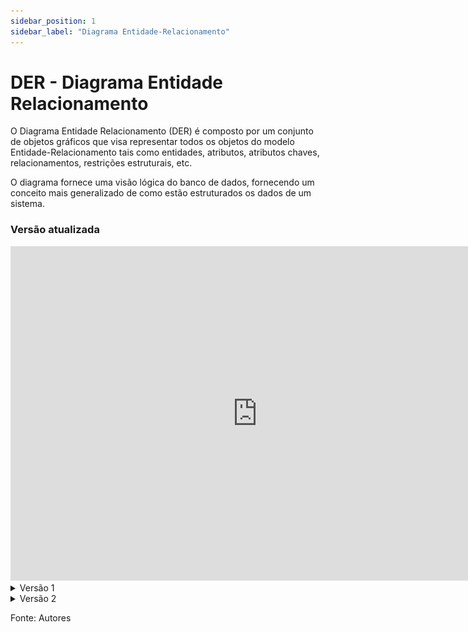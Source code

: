 ```yaml
---
sidebar_position: 1
sidebar_label: "Diagrama Entidade-Relacionamento"
---
```


# DER - Diagrama Entidade Relacionamento

O Diagrama Entidade Relacionamento (DER) é composto por um conjunto de objetos gráficos que visa representar todos os objetos do modelo Entidade-Relacionamento tais como entidades, atributos, atributos chaves, relacionamentos, restrições estruturais, etc.

O diagrama fornece uma visão lógica do banco de dados, fornecendo um conceito mais generalizado de como estão estruturados os dados de um sistema.

### Versão atualizada

<iframe width="790" height="535" src="https://app.diagrams.net/#R%3Cmxfile%3E%3Cdiagram%20name%3D%22P%C3%A1gina-1%22%20id%3D%22Ypu0qzVmkGxdyRMtPEGp%22%3E7V1Jc9rK2v4t38JV9yykUg9SS0vjIXESO44TEtublBhsKwGEGWwni%2Fz2rwUIpO7WSLeYlFt1TwKoEXrn6XmP0En%2F7d3IHT5d%2Bp1u7wganbcjdHoEIQamSf8TvPJn%2FgpwDDJ%2F5XHkdRavrV746v3tLl40Fq9OvU53HPvgxPd7E28Yf7HtDwbd9iT2mjsa%2Ba%2Fxjz34vfi3Dt3HLvfC17bb41%2F94XUmT%2FNXbUhWr7%2Fveo9P4TcDy5m%2F03fDDy9%2ByfjJ7fivkZfQ2RE6Gfn%2BZP63%2FttJtxc8vfC5zK87T3h3eWOj7mCS54IXf%2Fowem69fm0eO9rn2yE234ba4pQXtzdd%2FODr7mjsD%2BjP6h8t73zyJ3wcT5N%2Bj%2F4NHKGG%2F9IdPfRmv6jV89u%2F6Uuz%2F34dum1v8Lj41OuTN%2BkGLwUHvFImoa89%2BIPJgtLA0gl9Zby8xqH%2FGvnTQafbWZzgtsZ%2BbzrpHo%2Fa4UXBq8t%2FBVeMJyP%2F95JAV%2B4Vfa03bXudi%2BCUi9NG02n86Q2%2F6Ii%2BwT%2B48Cl0R5PuW%2BSlxYN81%2FX73cnoD%2F3I4l0NIzy%2FZsHXGgw5%2FXXFJSB8gE8RDiGLz7kLxnxcHr6iHf3LgnwFSAk5Uqqh3mTkuYPH4MhGxxtRmfP8AX137E%2BD391wB%2B0nf3Tte4PJaeRtg6E7ilEd6faSiid%2Bzx%2FN7hdZsz%2BlOGLkT9zFV2uAOLoT%2FROw3IPX60W%2B6sEM%2FpfJSo%2FvG83Ox8b3pn%2F8tPhFkUPmf2SxmGHGWQyESifCYpaAw7AEDvvygIfao3n1%2Brl987f5%2Bu6UND5oEBOOxyYzPTEcHZ2gI8qMo%2B7z1Bt7E5%2FjPfqz6f01Iizo9rzHgD5t%2BpC69Ak2gofjUdV7vHij73U6Mz4bdcfeX7c1OypgpGHAXbNfZzaOzNPgrOnEH694Ic5JA3%2FQZSi%2BeEkGnUzKy1E6YWzwmgAI6ISM9el0fXtyYVw3v36%2F%2FW7dfLu4eD65%2BKUBgDk6dY8n7jP9h0yyiLTDSlJDiT93%2B14veDbvu72XbnCS0ARERanTfXCnvUn4ucXdGpIIBrAN4xQDROe1t2WqIZlQefMEu7o%2B2Q%2FrO6Aq07qZtI%2Fv%2Bi%2FSKEhvnNWOSMfQiPyB%2BeyxTXQHKqKqWcgk%2F%2BpOJn%2FCh2znoB4S2UzzLPgfRxWgmzxtVzSlT7vR7VDPd3Fn%2Fmjy5D9SP7B3tnqVHumOJseBV71Sod1Bh33lzZvcLr4i%2BPtdILuzr6ckH%2F25jf8zeFczdAMuX6EeqEeff6B7ZjK%2FYiVCWeni8nb06fyqtzj89G3xqdk%2F%2FmSpCeqljNrdFJItdDn9oY%2FdSba3FTyzVJaNsp8hYL%2Fli6NujzosL%2FGwQ4FpMDie%2FN%2B3I3hy9t8BWWw77rybAt%2FdVGSw05guGoXtifLvU4l9wcg9N54%2FSaKeZTKhFxBFXpgnn6PO3yoWe%2B28ovfpD52%2Fcu4Fj2qugAedJWfFeMBzGs2xc3ZGtONRxDwYOrRRzEQ4dqpSD%2F7B2oZEhtqAYp59B31E7p%2FIBxaKb3ULs8g46ssgaMW9UdOOcqToCrL2FchguH5%2B3yn3qBtxscMQ6UY0qI4%2FmLmhXRyUem%2FYEN%2Fb8qi5LeaOmonqkqDlla8gWDp44Q1lNHDMDIf34wSSuPTtQNSzizh6yW6ddtVofjlG5nDi9tdy3sIEcZbzFlqM7VMS0pmbD0EG9NBokrcaN4PJlEEbtmeZstCl7HUfJoKUIOtgTvxhmrP4Obh8EhqM4s4MmxSc%2FeGkNM69D59pUPL44%2Frj89ePklwcErLVMrts2LyPYyKeIaGq7DKwai25WS3pXjead62TZ3N89qUaLWkfjJa0OeZ%2B8TrupftWq8d11eMHyrb4vT2afPwNZUWAiFGPgPCVEbtK7Qj5CJ7%2BREoab%2BiqYaHRk99vTccZIb38ulq5shm8azT7YzgY6rjNc7vUshmbHgBWzsKsjPSAmDn4AONi8NBtT9wOXybbySzPyGg0335C%2FfzXJ1k5OgSBDuMpfgiJbsNIxIk2TVjeub70xuNZKRRtgLRzaZdN3FdK3Lb38qX779RSJKOIbFxGeff23G23XUpFa1aIbI3o3x6Dv72f9t2BIq1eteD%2BobTVj1vPP19fO5JoC6iUbr3g8n0Mauh50L0y7ylz%2BX9vf15OTi8VG30ATLYgDADDdHwErap5RsxzTiGe2%2FkAmikGGzq2w%2FT%2B3ewWjPn3pAXJNC42YDxQdsgyck4OlT3QaDqDz%2BT1%2BBancVh2lXehKLYvBE7IptsWq3wJDCUjZ7LfJjpwIn0U3HG2YRoolCor%2FgsS0v6yAnXEV68PS4jMiAituiYyZCgqQcFFAGaL0ICKkDf4%2BPrOOj9OE6HdkQyblQxgA0Y0%2BKugleOyTImydStZooBFRcrCaxfSglu17NUx8aoahKZuWZGbsONfo7jIhmDtcan3uCwqtA%2FtK3f0%2FUF1d7IFs3toVPlXNxP7ZnDz88P1e%2Bfu18OHl%2B7g7y%2FNAhxDZavfeLfq6jOf%2FCCRytmQoGfpKNYRJdbMy9YF2c1pKKfSLaZLeV3imGyGlY3FEvRFYbVMnIRvEupWaepIkK%2F1x%2BOpp0Yp7Vay9gY2mn9vv%2F8bfX8FirWIzfHZphNB6MC6QVI9zLxBGhui5fAv7yiTNYzz%2B7sv069r6cTQO8uM5UIXZPs8VunOFp%2BXfu%2B2vJ7XcTv8BMhOJi4BZZ%2FXH8M7cuX%2FkZVDMriRgo0rIz4rfTzw%2Bm5vP4ioUSLajbdG6xFIMihMY%2FfWJZ5RscTzfluX1PzFikt6qNHU7%2FXev5N%2F7f3IRDgxJs2RhgCMm1TikiD%2B38KsRcptVpaaOLDEfK7OtvJtaudUXOG18Utv%2FXrcC3Hl%2FAIEUlk6GAex1rsgrDvkbc%2Fn7pCxX%2Fmb8YFN2DvRY0OVYUWkIuHEPEDFxBv61buz%2B9ugFwhsR%2Fv15x0kl7JcaQQYhg4npGKel8ULddhIJ3%2FAulgC%2BrC1vIPz6XnrqvPy%2BfKKpLFNZlyO8yY1NxaXy9O40tQin7%2FsPnRFsBsVNZ3NGTyuvqpTaGxgGfBmo9kH8Gd7KkulQdYHF4CxgCoV2oElKitwW1%2BQezO9vz5dT53tnH%2FLuasMjljiBYrdU2nK8sBgOCqQlCm406ZPD1frSYq1rZKyxYafzwh3piO37dYhkeSQ6Oz222XzfWsgLSTC7NA%2B5z8A0xE4EKoaUkN%2F5lDUIp%2BLNqLwE0q76T6ZjaaNrk5uf3w4T2Oo7A4QmFO5mrvmhgRBZ1Q%2BLJzhhrBD0swFahpHTD4fFRv5Ma7dyWjae9qT%2BZAryrfkvHf9Yfj2TpIiJFacbCQswG2sKGceWGpoc03FmLLTk3f88emuk1rwlagGtza5JEsNYsYhrUYN8vmncFCOKqRBTHas56kfQnlqc8S3Y%2FoBAIdvMx4wApw5bS43wRsDfyFDq0vD0btA1br%2B2duQipErHM77%2BblFGe9ihko7f4%2F%2BvvktzT%2BwH3o5ECTj7nj6fHqamq0oAoqH2EGPjetlPm6%2FGLzQn%2BiOvD0ZnL4jjeal8%2Fbv4UKXNn%2FJRqjLEvvGCGnxTlOnO26PvJkI18HqesFqAK%2F35aL3EQ7AsywegjaT7A4j0wgPOaJstwTcUjELHZiPprx8F3AN%2BHz%2Fhh8uvDSu2RnHidN7cIEAnZLHXjRmrHNFMRxF%2Fh6Z51CkU4NpI3Mc3TYMrtexokYNqy5HyUyyB%2BLZPX3G2Dq7SBPPzADI2lo5LpBkzysmJZhZCOgrmA5aLLiY%2Ff6kFRcHOCtUIbATBkzlhYi2Nogx%2FlVtRAF8P%2FdN99HbGAKQihhF%2FvYkYFMdaEba8pm5CxKKexURi5iuPCDgXluz9CmweOYPOzFIDpAv9ffnA%2BWil%2BEpup4%2BH609HSskWpiUitrEVKndIZsIkZMqMiaBqiyk%2BBHWTfMbhoNtf2o03z0NX299ktrjlik2oTRkik2ogbdXbGRxd%2FhLI9ztdQLDXm2%2BKuRYnOj6bUvDpUWZ8e2dMb67OJWVx2RHIohgrZpDRV9RE7mYL1ISmdWzx36mMx8vG03cemv9vPyV2l5WqOTMsBIQ%2BJe4al6qEyYbtqAXlNPu7%2B5f8PO31Ek1iRZ0a5MxYq8ThNwfSo5lxjp%2Fc1ywGAyVVY0WP9Z6N8GGRanMboI1RWnrYzhp3C1YuusNa39je%2FcTsK6rBXncCQeJ3Q1lu5sPLKNVREeGOShG3ZVThSZpNE%2F%2B%2Fb78fHX340hNoiu%2FknQORkny%2Bahgz1WtJOUoyYCpr%2B6%2Fd6%2BNq1S0riLlHFZJhjsBYmvTE4IyVXl%2FAeBSVcyz3QmeUxornX0cWD%2FvL3VZUTkD%2FeeETb2xqo8toL6qkFw0VT2ezIp5INCiipblFan4St%2FP6540%2F%2BHp9PTMGcmha1Zxz0YVtiOKyZxDyPnaWITUcdTYpKb4peuwMv%2Bzf4Wiqww6dj2foQwcg2hZtlnKYxABRKWyk8WySd4OKmhkFKExc7C8Birhc7d55WPoOg9qvK9b2Wm0kE4PxCdtsYDvZCxpFzYFCRFk5jMGgd6OUSlp5sFczDywgw3nbs%2BlxIvMLMyPTJhZWIcHhBYoptCCrz53%2B14vePTvu72XbnBSpsfb6T640%2BXjCIO3VK1VJKZmd%2F6JVqKKAMdl8IO43SAHlmMRM1KpOTBL1HIVannM4kCbRlm1jrNOkoRcjpkdZssvUjp4Bcy6bMTlcfYXfNDE8SZvnDENaCK81ueRZSfzMH81I7WYdZnyCq1pIN2yIyiDwptS4ImZb62rm9fP2tNf6Dtd72TQMz%2BKK7OSDP3n6YtXG%2Fpihl6wwFWVoRfzAx8vtt0gLg%2FAVuYTiWkquM4w5p1iO7MhuRkYfyVxEkDMSCuwV%2BDCsewD5rlJGewKEExD7rUFX7wSwe6%2FazSvTp7gdEpitRZDt037KFZvycyhiGoxubziBNosSJE5VgMI3lZPItHKEtZc2yXNtRNfWMUOomGEdMPkrHlFeZQ8DrKE7J6RxZmqwjmhiQrnFTKze2XwMBTGfZT748Yeg7Jxn8WeZKmJ%2B0D4KxPiPkFEmn6BokAR8wV%2Fr3MWOCt1D3MiaOx76%2FVH%2F%2Fa3pMZTDONhjcHgbOKcELIShupTtUaERe79YLW5EYAIGs%2FT2Y%2Fv7suyc2aQLe4jrYIaCYS3mNICZnLZOP%2FooowqmJj4B%2BaGFkskMfPXKZ1CCtY8hrHH9vmWYgunESZmxzALu4%2B9oBiOAjEsnR0GLgukQIj4VhT4q%2BJZcwEMZzhqPlxMnWvJM%2BdqM0QSdCF1d%2BL%2BzzKdF%2BHesPhZTeGG13zHbbc%2FdPtVOke7NrRNCaIzO3%2B1ZQS5OStWl0NqK7Y1VgwVsmKWFVeM2Fx6hetbMVZ7Kq6Z8O23fosKm%2FdSbyRZSuLz%2Fc821l5uJdlVdncyBkgQVIgsa1jQkJ%2FbxnxPRJhyMPbDsMpfPGtiR8dxw4ocWJ1dTegzOLBNpXWfQUyXKO4zwGBDfQambsJVPg6wN8XaX8W1iqW%2BjNYmMjk5HqKtPvPJD8q6nDgGLZ3xCDEF5kdF5zHOW5xYfjJTbHJLw3ooUIIcOtsJMn%2FGq0YPEO35EDSK8C0hmcDZ7bmCDPpKRo%2Bt%2F1Hepz%2FHCP%2Fz39EKRHsR%2BgefXEb%2F4XtCgG0jb9%2FKsDvy2tOeP15smEnA1s7X1VI3R2wcEwMzHodGH1felDQ0WDUpL5w390ofCn%2BjQBumfa56XZjgEKKdJ428R5nYEkw9%2BcSV6ZGqT1HHpfjJiuN9UXF5vp2h1vaSAd3jVXQpiQOmDm3zCXlCBLEISRaINdMGfPqoXhAgjZ%2FkL%2FjGhpOqjgxL1GcZovDG2yyV%2BRI14kVaBoNB7JFaGtiVrAeg3AdJpE%2BDxH3ibLSr9OtNu0g9ABBTt1HkNCi%2Bm8LOg5XvLqtyHUCN1pVRshs7Z2dEOx7Jlss9LNkxUEvZJTv2Aqtgyc6OXW4auJxM8gW7nO2qslKPoXaJSOG4%2BzgduYN2Ze1%2B%2B%2BtyyU%2FYgFV%2BJj1l44i8LKjKc7cOrEzEDbMIcO2Ltv1HRgwMstwbE1w3A28k4SsVzcCEiikzQQXQ1i5wT3CEjHiVSwMLbk3U0ghZa19BUhBQBcMCMLVl3DQpj0R8uZLWB5nsXaozP2IwDX63417rDSl9WyCqUnRsoXS1IoB4La8Wdm6RLmLmdIgFj%2FLLIWVQ9nJDz7ljI8%2B98IcpFriwhK5iqH3Ubfv9YXcwduu59txZVxza2U3h1yx3GdYVnUQtghA1DhFrzA7yIIOBpsirEgofrHpqVrTQW0UUOBl57uBxxkodjyqOiecH0k2fWyAEDRp%2BPvmj2c88jbxtHAnMu8JleCN%2F4i6%2BOnDgYuPODhEEhfm25T2%2BbzQ7Hxvfm%2F7xEx%2F%2FytyWR81s%2Br4oQee%2BSPtgVdl5xJd8ulTVu526YXg%2BwPG90Xxufzj%2Bc%2FLzTQ5LmEg3YGIa2OHYIRykjxkjZagYIZ5CFP7wKEBAPBJ0Du8rBuJKLJdZQShI8VQLe1hveqvT9ZJisvXT9U6xdD2D0beEGVw%2FXc923qv2z%2Fjw7ZNP1VsYcLVGYazlttxBh%2FL8JgzpbkwyIgfrIDnHVvV0vljrioqkksJ1StPB%2BLjzPPVGXscf1zF7ojmGTpw1lghK0U4pwX4CdTG7KcCi8%2FtDaunm08sXg4du%2B3D8paUALmEAhJ1HACnymMSNR7zHtMILrEop729tVcHCJmTqMDIWZDBL7ExH4IMLGiTVYQaSHE54AVCzxGe2LbBgOD17URq5LuvgvGDR0rLyOzP%2FJdU%2B47V4cE3m0oAB4uUYE8DSg%2Fd5DlPcUCfwCdKszM5H6FwPxge70fTOb6%2F%2FXg3nofsuQDaGGfdom4VYR2ztErckkUBG3CsznYwwHwCA1rzCKoa9Qe8R6lY8O2CaWLcjbgAsqxIAVQHIShozttWlDsSMxmdWj0d9d1yVJ6o2PXBlNprkvHf9Yfj2TpI3CNh5c6vKlVWpOiBCwxN%2FMJ72Z%2Fhgpy%2Fd3n5Q8440mpfO27%2BHC70ji5qAmFtGzRBlujbYvMHGOGay9UANy%2Bx%2F3GErapoZdqe43cW2nXZFDisqvscSRhPbhDXIVFL1SFRuMM9YNTiHYCOb2%2B%2B6gv74fc2vAdvRjYgjw3ajEizKtpEqk21140oVjSsWaDQf2lfu6PuD4saVYGsHo1NAXAuETLipzhWTb13%2B3h1PvCD%2FvidI2SqcamRt0KkWK3iHT5x88v3KlvkcXAMSswchRJOtoOdIKMghQx6KG75eZ0vooy9X8kR6W1K880S%2Bycx7kZ3z2C1mm4lFsjx27gqzmP%2FNZSpIaf%2FbwuJbqSpNdWhrsdaSxkSp2h1hSWLdTbB%2B1lGKq4CCIdqOO6ga638rO3AAYTWkxbuNokq0soBTkBWo9VTi5KJsr2Fv9JsS94EUW6OiVIcGSwKr3dtr84WuiTf0g2JXrUoDVcqMpls2n7uzq%2BxmhGGJNToENJ7MalogEPZ%2BmmYtH4qPnvx%2BazouEJTLSc6Vy73dwEbz7%2B33f6Pvr0Bx7g0xMYDmhDH7xpI00Mhhb4vs81w2eTiOfRSfp7eOcsJ0xNpKlqYtpa1EIjzHERc9p8vWlrT0rXBFlk18bK9dfmMD2aNyxqqFrThk5rE0CFMsrKzKEzR4S7YWzy85t5gXJsadkDDNtBMcy%2BpCUpZfgR1vOmV6Th2DwfVTHW3WuJj5A5hEdq4DkdRAJE1NVhuIhLdSmXiJWvUlTW71p4MAEvnSfauHtvLHOQRW16Mg9tkcPrf9v%2Bv5%2Fo6z%2F6TSbJu7SSBmBi2tUAVuKpcXRi21KSyyPbKSLRnmrs22c71wJF7LK35Fnu47PXSal7quLCAtfzcVQwISXkkO6KF1%2Bi40awyAmIUEg66Govxdgl3j83fbrD8PqiIrSGYQHcZjT3ZgNf86Gp09SAfRPlEWFlu16tgtPqzYjpuk0Tz59%2Fvy89Xdj23k1MKmFjPbJNmsnOAKBiegzBWoCI5v8j0Wt8xscBzcSsUjpoIARlpQGxj5oIG2DmmTbT9icJAIEeGCidqg1WESOLvVCFEF7BcD0AxJanBUqDC0RW6EqaMIdCmOByAQ6xYEyz02JOSSwi4Goz7z5ciLmhKIdIgjExIYMT8m9R4zrtZi24PWLhWJPR9eCN%2BGtcqkz56ZD6dsK1CYlXY7hKG59KreVsMcLJ565jaJMgDzSuvVbAHQKu3AAcA4kyZRlloRsx6oQTx3OJQvkYtkZt6x6ejEzuDS7IuyM5JIvF6rzDwwM2wauZvKxCaUeKaj8GKiqjPtkHDcAqk7syG5GRh%2FZcVJ2I57oxiLoDwdwZSZQuw2nonor6TU8YaKxkV3q78R3jWa%2FTEcDHXc5hleZn%2BjiYO1tTEGIbhKqFdxboV34QMlM8d38UTQLgfozjthdYhtEKmgdCwMvBx%2BClxaRsydzrBcv3udeqFOCkvYTD0MAt3gN5mr2qmTkBTjHe3%2FfTuCJwfU5qERQyextEiMTIJl86oEN8GpO7CVlfUAV6kYijB4FSSrCZKwYOHFBlqTvq946GQj9iSsW8zzUVyQRbx1fJ50rq5PNoA6uI3gGoGUPd%2F%2FbGPt5VaWOWTSVUSQ7wRAIFBYlTHMNcZw2Jp237JOqcvV81xhFwMBYOuimHUb1sg32cpK7AnSkrzyY7pc3dGZ556WQcE0MSKo81Hr5aNYvPKOO35a3kPwj2t3Qr304MdQj9awpaWwSHwxGyZINwU%2Bs2jNO2HbQuR5zUjNGGa8Yk5UbcrarvUGGmDGZVYTjSVmIVlULbYDWHWSHOWw8mU4QzfizAHnRrqifddbzzGlV5ltAcfUEXiKX3hx2Wje392%2F4Odvj%2FvgFzLRKGU3qDvR9WswlV%2B5y02ccnmSx7j68pL9SNwguPg2qpOheoo3RYbc60bzrnXybI7PvkRsiqE7JDQiizwWSB9gKm1UxFQLm%2BW2T3Z5xpcvMuxBymUkeRQ3ElGdem6PsmMdVKkIqh6pMcOtt9bPy19XciIkh5090ZZtfFGhEcZHMFk81ouOMN8f36Y07U6r28Ja89BaPCQapquYhyDHQ52Zaqq7RI4qRcECEPMqxuHZo1ocLMwnYGaV5aODwhDQMGaiV2BCjjTVFpSx5ASIVLQmqHr5fCaO95b1dWN2k3vZXaIaZmDIuOKDav8Wi3qQKs7JluXWmvF2gvGEFDjMfaNJ8zZaAMKxfIVNFqw8mP5Fo2mff%2F%2F54fj7czQnEc9HKNLWuLgsqJ0iZEditNIVkGALVXTLkcn4bsGSKifaj1aprBxYqjt8ZZlww05sykwPGnnFabWIfGEHRiUsKAXBbAH786HRdF6Gp%2Bh6%2BryeheENjKwa0UYbNNgBn%2BVeeVkjqsKnxCfhvA4l4phy1mO1czTRcv5294dZnxrNt3fG%2BO7iVNYeVMuO9xWIUx5hc2ws5YGSGXGtHnoA%2BLTZwXVLc7hb2BJhO6gKaa%2F8FkH37efm5%2FbvH1bnsfm7%2F0kDOYpLG5tUloA4lz6ola33MSmu%2BRWGFhYD64TLVmwsxkAgoqxiIxyFAiBHaCGB8fJAtisZkdegOx5ft5%2F%2BPjTO2s3W5Yth3mt2TrbLDYm4tm9uAIYPQoYv7Jw7TN8KAspC1QSO4h1wwLEUayAiDCXyLkLLM5pLMmd4Wv5k4veFPJHO9m1%2FMOi2J4s7OVrNH%2Bff2CtFoTDkZ9WJ%2F%2FAw7ioiF295rjZILiCLLhqg2pWpKiDH1g0Drf6sb83F5kqwb37oj8dTj3uyB1hYqm78WCPc%2BLEdEr2KupLYB4c5oEEKmFypo6JYgg2XvrwiXcZ2znlk1lFYdknfEWDmIFafSYLssgwnLkJpECUl7JI4IJIrJBVDaW9ZIYSb2jHLbwLigmd12x7EDgtUMxdRhDPKhtfltV34ozOVHawqZLEgG2fwaEH5AVeZSV6kDq4rgan4joJNesHpnF990LIW3AqAaqrmRXIF0VKHHS91ZHk1ohJIoiBnymdey7CueJoO0plRT2CVnW8XHMaW0pULKJ%2Bn2r6sQsjo25JV0OI0Yy21wqxCHsiPcjskmXEC7GRA%2Fq7R2yVvtg3lNd9VqQeC4z49U6LPrRkslHqOcq3AJ6%2B2UCuQLdMKAMZopjEnqFQLiqK6AhkH6fg6EoW%2FKt%2FdYUFDy0aDhEWTqNgrCOux2%2B22O9sl%2F4BR0grlHYm2WKwh70vZXYyqR8TXxlkWXeTIV1vwzq0JKis8knDPyEKACTOYnl8TMBkmblpe1oJowrQxhuvKZWUjExiZTzpt0tGQVyVzkBnsZYeWaZgY2tiOU9GxdUjfARZEJoLYZNhDXo5AgGnBP%2BB9bUkCmOiQRBpmmcaxgEh8gxJS1KCUQCA%2BiXM4BNJQAHUa%2FcMsVl2OJG2OPnkSJPtLH3Z3fNhou0GC8CmQ%2FWisYNd0aMFSHivyxyHJz1Rs1W0GbNpmCgkqXVRR5%2BUcmGA8dAcxcoWw0e05AweQ0qPH1v%2BM%2BVBo%2BJ%2F%2FZs%2FfmGFPPywK88FHo7X58P0INjVcYFMv3ph%2FafDOwB%2F1Z1Ac4Xsv7shz6X8p0d3JlLJQxufa7jDpI68LUQjexMbcuzV63QBnTVt2jrBX%2BqPhkztYHAnnrwWaRVuw5%2By5LDg0fMujbvxg8UVG%2BEtn70xG9KwHenz4RQulEEiu%2Fxr%2Flld%2F1Inf1%2FIs%2BlNavz16XHDmXPVoC9mPfW4mVrMzlo93IVz07y23%2FftxFnNoDI2hCebkjf7lv8jP6HTb%2Foj64v5Amzx57d%2BD7nhx797Am3jhs2M%2FG6Fz6ucitxP7XMcbD3vun%2FCdnkefHjT%2Bz%2BsP%2FdHEHSxI8NDz3QnzfFkMdEPXdfr%2BVQSWYy4A6QDoIjUV0WISlLsF4i08yzG%2BiGqHjm4qWi0lbuIRZB72IyAwAQvVgBxu%2BaXE58hnCPb1OXKreSQ%2Bxd3aDFkJNlVmojd5ru0cNZrw2vilt37tBSCcBoxwrmCZNckCCl7yVOkrwAI4Ii%2B0MHuP8%2BRD%2FFEU2ADHTF8BHBQPIxGcskGLBBFNXl8SBRsevFAmo35bjY6lDHL4y0XvIxyA1InVQn3mzFqUZcI%2FugAL8sIvo%2BFG2Dsp8E0O3hok7tvYeeWOHaxjFEkexr1lDaEQpDpx82%2FREzJUeeZ5NgebnXtJce5bVaDYxcIGa2E7HGEDlqnbmPci8gtb4RMyhC3zvPLClv9WKxO2Os45IGGDBtStaNEFxvgPWdRbBZG3cSo3r3VahhBmnQ2EZxcWyHI%2FoTLhzNHmXQvnvghnsKuZTRRaRLdRboEsfEJWBkFwHhCeVzydkPtWFQjb8L6FjT46%2Ffw2Gp%2F%2FBU37bjw6NEQ4KWD00gdTdw1yXszciImhwu0kifshmM8Dp9AKMTMewDk2e5pVTkZZeLvwtqqSSL7c35mO3LbrL%2BHu6%2BTd1sGS27phRpEMGUkQbDdWhlEuZKoSzQl5d153ug%2FdsZu32lsz68aZFTJDsjQa5pvO8BLzpBL%2BzDHPcbhuyL65%2FEETJMQsDzoZCa9cV2U4DcIzbK4tIa%2BrkH5LVTkMAizGUBsHMrCWch9QJuhdDKiGnwQuSETLz4%2Butfy2anlkMs3fSOCEmCLQUFU6Pjy4VvIiJb%2BPvSIMGEesjUPUagHXvECLr63O0SnCfGFpNBtgi%2B%2BkKhsgALPxOu%2FdltfzOm6nW6WC3h2s5kDk3luvP%2Fq3vyUp3WBIk8lDEL7JFIRAWLK7OMSswU9EDejRm2GO%2FbTeASN1tF9%2F3kFyKYuRWKgtLUwHRhkpnBaSDfotZqTkJMLafmZ%2FOqA09o8nU2ozczqZ6wwhCdEv1cEhpmaCi3AFwXGuIAY%2Fz0cERl9GA7uQKQRtK4F2OfEH42k%2FCB5qskHNWQHDL%2BhmmUAX%2BeOVkq5OumQkXcbO2RnRjkd74Y%2Bzk%2FUh4GLuUXwTFvKuLVP8fSUwASzC3oiuru1aKCtY1AorK8dC7%2B7SG9dmL1F%2F2szqSNMQak%2BrSu2JD2w%2F1GFnM0wG5wzjdOVpMsXtop9Hi0b%2FfLrWNA3htxVWtaaBdMtO7AtzqBtTsd7lY45AXZ4F0y11JXwLA1fEdNIjsuztjYmyqQtjV5OtnUjT12bd8pu%2FxCh1jc6u6HjNdLj14TRww0U0segMgMIzyiDmptxSVUrY5DOI0rpHgsJix8%2FbPXKAvq%2FFTMNqjq0LUoG2IKWszPc1ed936A%2BnPXeVwqst87YVhDFV5tEeNWbrh4YMazkmHZ04rbINyMyxvrA20pyRxsSOmOkA1BKnmurSoNRi6CN7t%2Bz8clXZkvMLJbYAIDpieyssRydlp%2BNE5wH%2BPHlG%2Fu%2Bn54dvH98G77sPPx8v7m5utFs3BG%2BuJU8keSZpNE%2F%2B%2Fb78fHX3Yy9cXcwtcc%2FKBvNXWIWGajCL9satEcjvFJsJt1KVrMBEfzh3MthK8Icn3tCP7thWnxPeajxGy0Fs%2FANtLPJTAFaU%2Fb0%2B70xeL3%2Ff%2Fui9mW%2BYkOfuxXdhv7KkckDAAcXLAerh0zQbsVlGPgwR1Z7ZZGQZIrT%2BXr%2B7%2BXh%2F%2Bvlr4%2BLvZef3s3XmC0zWxcQbdEdz2JtqIpBVaOGUig3SO5QAbDRffwzvyJX%2FRw4VHYMZP3QEoymq9lgKqShSpgztSqxyKDKjt0T40oxgrWv4yvxSjGD4gpTNTtkLKcPKUhTdPY3%2Ft2Q7IGE2pGIWuT2vfSdMChmzSwblWXfhY%2BUTxfXO3ep37hKuIgaEZr9SXSVKhG5vkHRQ%2FTB8XG3AuKnD2NSdsjtyDYcsI%2FLleZZuOJHJfWWlUSEvJuMAhi7onI4rDxPwzmYEOjCHy0oSXFbKIhHHS4Q3uGW%2BLFi2YIe0FKzzFrWTwBRI8rU0y2714qnULGIPDsOM%2FXxFUprbpKOw7iQOjmOMdQCBHeIclFyLS5kd64g5GqCcY4qF06sGQTrT%2BodRxnCn6CKA0mY7ZalRkNzZl7u4maQXO17uufgqVR%2FrWPERoGjDxQq5Rn4gz8eAh7NzxLIcnQ2dDEvQNKNq7YiYJHkWVe0rSWzW06P0IJsmSB17pHsIEnCYZGVZNuozULOJgBKfAdlQt%2FJt5i3hNLANsyjj%2FjiHIXJ7aj2G7MirtMfw5LNB1NYETIzXYIlMlKr0v3U5eRxaI%2Bu3r%2FWcr%2F6LZXx9J0j%2FXx6MhdICKNAogie3SM4gldmrBnhvXve699qJ411%2Fc8j12V2r7ifIMmj7hOijYRqhR%2BYG2MEBRHTq5q7%2BWKm6fa3TsvoQkKM7KWcDu3QjT9bRFn%2B0vBShUAb5sCoYnjh32zMon0NRlQw0ByJCZ96pUjnywVVAmOOB1xf0zu4rYahLkYaauA102q2YqzZi6%2FWFBtuTkwMrhJb8mBiUFD0hq9WUnkdSzpOESp31NZUhVMPR19Z9%2B8M7A9z0r%2BHN8dXL3f2hOZKLV1Zi1kONpn6v9%2F6d%2FGvvg5hpTCMpsGCWXLGX0ECzmCClfGdxN4%2B7Gatqv45PQJz4g3ZXFZRT3aKSBMcDmEQxCXkjq0PFllBKEbJGDlSCIt10YWdcZN3l3eKTqS1xMudHoxnaNHGI9ssJdyeaTnFNqbBhTnMYhBQbMH5sAZXEwEKpgx8UJ3vqTYEF5raWQlVEpHbf7gPDjGtLy8K6BYuY8bQjSqB2GiD7NNWSc2DubS05UiQHOTpER2tJzuoIGZIjOE215PDZzVpyasnJYnvbWdvmrI6QITmC0%2BRJzs3Evhnc%2FPxw%2Fd65%2B%2FXw4aU7%2BPtLkH3mBCdMKH9yW93etT%2F2Jp4fJJZb%2FmTi9wUZ5zmEQkTexk%2FuMDis%2F%2FZIZetJb7ljr60vROTnw8jtB%2FzdCZ4LMJICz5hAxYVxhbohCge5DDkbpzKRpkzkDywIXUPIh0SJKhJ1OkZ8XBxBJMJYEk5GSIg7hTyVI1Ne89T28lQAqrl1PMWnuRIGsUK%2BWCWqOv50XvQKiDyM9IUvPhJpFc%2FqnuHILkWGCYhnEVEIcRktdQkwfdjAXtrD5hdB7s3DhoYNt%2BthC7prb7rtrjdxuce9r9VfDdgkjsOCTJHKUQXqKqYLb8YuBo%2BjbscLnvXh0CbQ%2FwxtLI4ydqWU4Y1B0DKRJDU13lhBvLEgXvxy0fsIB%2BBZmtplmAhgJ9a47PAtigCINlJJWI0iZqp6%2BzGXQlhmCpbJgUV7vYPDF9g5uzgXgc%2F3b%2FjhwjsqVwYqjU2WFupGS0NiTliw3fYlNlJSCbYRh0UHDhDKV0aSQlZaAQg2F3fH7VGw2KViPb3de6cCKXm%2B%2F9nG2sutNF1rMbrWNjJ1LRboWmDJmPIT80cN7phf2%2BbTtWtCNm9I15q1rl1b1%2B4WXsAuyJJgwHD7ZSnMx22fLCUKEo4nr6kkiQQpb3Fmy%2BQS8o0wk25%2F6J%2BM3IdJVd7PfkepZzYkNwPjrzTPKSwkhwxpWFmekyhXCFW5TYLVrgev6hMXDW2N5t5dhQxQIVxfej0zGQw5ZJn81XG2tAlQXpgaaRo8ednFdIV3tYxnRWBXtZbfulwkcNgJAAh0HFPzvJaHAi2vKhVZryfaJi2%2FM9obApspolHtmzVezV1E1a7uRCcx7YwDIIEFDsgyIfR%2BHO5HhIuOC9sQCO1cN1eVQUnZnhQxKLEyY21UdsKorJCJQ04jtk6iVkUQOlRqVOosUX6jsofGAGI7JbciUp1MFSH9gBx6nTVOzG8uoNQFdxYaoYoUucXndp6n7mDidVxVk5e1gl5PQSOWa5CZmdupUkGHtxdhqbMX%2BnRF%2BCz1AotFKGdYLNZVmIGoAhdeTMc6ejskQ8uzYGjpkjNbAKx%2FCSQp8Ib5bpOBb8yfmQMk4WYqM798HMUj0rJdlRGhE8lYaDVHcx7izORyNCGRZ9v%2BYNBtTxZfebRcalZAoYUAZksjZc3W0Kz%2BZLCvAIjMZuISdjWB%2F%2FAw7qqhEt9SZ%2Bj6fhCKm92C9rqUIoiBAMCVEYrv1rraCypR0x93%2BgKo0pxUWs8J4PubvE7V7hw7NLTdnXCBZ%2FDeev3Rv%2F0tacuxBqDNLFOFjsA9DPd%2FVOPm83mYUfd56o29iX9F3ZR6X%2Fba0WPASR3t1593kFzK4iTEpPc0aIk61kW7ElTpGMLnINJ4pw409i7QcDL29AoCjeKXQLMQulrybUoJNMxqOwBIDclyYDJmipk3TWDWvwTCgsE8McTfWUrG%2BJupuM8mTN5HpOxtGHjLtS%2B0jb4QNDG3iBsbgnldsmSkahyiHMATEV3X7rnjsdc%2ByrFBON5cEu6aydggTC9Cy170eft5AKebgZZYeoFwXjjE1OLDtsAhAsiW0w2z5PYaqi1Z3x2we0gkba6hypRpLbOz0Gy5KxAqaj3yXJHwANKeGUy95GjddTpiCeYnu%2FcjEcW2HFppm3ASyYgYkWDOUJcgJHwml9%2Bvs5N0gaZOLCqDePb%2F7Kq3wjQKu2yWUkMqS%2BISPom7H6l2J9itbCTQKAB0KUolJsIFlgISnbxcfphg%2B8q23xuND79Ht%2BCqKwAx2hMKzVopbGiZhomhjZnOI2jrpmGYwApgXSA2cTLB8vp%2FwsdbIzjInIN0rxvNu9bJszk%2B%2B5LGP1HfUkiWrYVTSNDh2ImPEWqhSCTvqGKvKDg3gxEXgucL52UpJt50vHgd93gyFawgqkPwgiH4BypI%2BL09mnz8DSWF4BbiHHq%2BGmEjXoZkTCYKOUiAwJuAGXeAayhuYKP59%2Fb7v9H3V8Czutw1FNTOxp1Yx9Ihn5oBhiAzQ6AMwI%2F2yavz61fr5fzHz97ZJ2ty1%2F5zqfGOTrb9i%2BdiVp%2F55AdCzhnxACMt7jCVSd8kEiGaa%2FnygIfao3n1%2Brl987f5%2Bu6UND5oYbdo1CCmfjDTIuY2dGuRRgTFUnCFrZmwwvZteOmNCy6wLYWgl47uahxJhmBNZZQi6whxXFiRSYXVjvQk80h7qjAQhaxRz4xkwKqLgEIiqkbKJvIXf%2Fowem69fm0eO9rn2yE234Ya3FrgnKTuNhiPunGWU81egEghn9piFupAgnQC1l%2BQpxGLQdwODla2Bk9sTOvOjxJyqSMLx2QzGPRWAgahQXc8vm4%2F%2FX1onLWbrcsXw7wPF%2FDujMACxEqslVU0QGTdK0xQrNkEwXgghHMGzoKjsCG%2BlcqEmo%2BglpCJF5NuP03C60B8Q4hBwGQicdMAepiRjk6SYV6QZcTiQk5a%2Fo7aPCSYByFWIrLtasyDMCgMK%2Be7Yh8wYkpdKGOGib8AFNlahZGts92AqOzqHUx1HXsWQDorkfI0vgN%2BW%2BPb89ez1s2d9RGP%2Bx%2B%2F%2F9B4hc%2BJab0nZWv3pCDLYLqgoCXogVK2JkXIUvzs6cVgPPl5dX1Suw%2Fb5z4gG%2Bq2EUn3sIv0dEJSB9RFaxeAjByukLnq%2BmqKW8GUS0O3Ikw2z10KDKEal0KYI8K75VFokEGDTW%2BdA84any440%2BAsXYPlt5XFNTQN0Y1U5XLwhd6JN%2FQrNA%2FbPYN48b3RfG5%2FOP5z8vNNjooPnAQmj%2BmIOqVtHQtCRKRKlfMR4vWebPhiR4by4oHI2O8lftQ53PzDNZtMNJ7IALtixDA0dBipMjDtioCAoBdu9ScWAss9LSugzjgbCs8uHmqX%2BglV2UPB8r3CxW%2BSUPwWIjuOJzNjK0J1LFQlz9CsEhTpLDhhAPVtrIfqLDoIQoRjPpjLp0jTqaEC3%2F52kug0UPjPu%2Bh7iXNAHV7FRhRqIoGjUYGY5RcGMbNNBeeFL5feppJ63xFR%2Fer2NrBGyinlkGY4nqeNptP40xt%2B0SV1ggVLn0wzMbegOYjvLRE6RkSZD5qnHX5v12oydSNMowLEEQQpavYR04PP7%2FDDV%2FtKD4TYbO42UIQP19PU3UGEDmtMNLQ%2FNZrvnoavtz6Z7kOsAdkucMe2GJ5LCwD4yxEzCZXXx4emozPdE8t7qcyTT25j5XzstV17rzN3PRJc9hyY7ZW58ZBwGajIRHSEk6m%2BE6agVCk3eMjmf4aXwFDFtsBmzQ2sCzwyzY121Wh%2BOUbmcOL2Y9GjYcQbTbDEotCu2C4NB5s4WHQnUAhTHiMUR%2FDG3HGlt0%2BZmAhuz9Yhs0NQdYtIDg%2BQTxUk45mUz0bkyT1kphRgiCqxJTgjhG0fZSEV8i8lsFhnCpt5%2B4mKyg571yCjzZb9PLX%2FWfgf0M64ZG38DzG751gLXYDdpWhJhexnMTBeKNw8VpT9WArTg%2FQwXyZfU6W1t0c7jypsWlabnbsjjeal8%2Fbv4ULvSEr%2FAMTSPkBJOGL9P2WrC4Q0zLG5oIixKTEQleluJRmoTF8wkWjRhHnqaHPUusma8FCLoQXYUWCss9nc%2FPMR3GkGf5piHaPIGSrKa2XKQHL4M3UUMBOIA2wZg1oMLpvJwrHnZk4bMyeZjIpUzJi821KDH2wE%2FMAiTBYfIVIx%2FIGQQfJMbJYwrfHu0pym1Sim7nIppjR7mGk37ZxqaW2DCNiim8U1SxdAlWQdOKKsdUXMUnwP3ybRxFLZfn2MMSDF5LA7W1SswhEHtgIkhRN0dOzUFqJSCxGUQ2IsoOEKgy7xyA4fOR9OHYTf0IxCSJRNVUEQHwUfED0AAswUhoMEeYlqKVIM13vXs4IasADrWpRGNeDSTOxRigsYiK8pHpI0OYgBixGYm2plSXIOJTOvESk52YTJtNgGzCw8CUqsiZSJRhrCX49LYJGqlXSmbLS0fsUlnT0KsDwkDeTeChsVmJtOuzemkRzErlBTTMI50tn1fP3WztdTrsHxAnwwD81Dq1Q7YI95XyQY6qgBerZzwp4yEYS6zcwcBRg9fPc7QXq4nLGaeXrMd8Cl8dBB9Fvt72SgBkzb0uMrPKBhU5WWexyw%2BBGZk%2B38gfQl0YElPJLcN1tVMIJFDY5qp%2F3mhmEHxv0CTblSgCG9qPbj56cTFCW0dablW56mzLOgen%2BjSIuZaadyZVeXJRNn9nP0CpdqTDySUItf1r6qr8UvFFo0EpWFzaIyEMUgvrMFQFy6Moas%2BFmEO0pWJGoyHb%2FhnrPkW2OyYYUvQHLjVrFoSU7RLEUkaJCOARxCJ11QBI3nYkEFWWKqUORMQfvLLoiczXS%2FcAgk%2BRGpGUwhCBRlfghTP4fxNTfZF2R1Kq8W35S9IL5vcW0BFfZR8XmluttnA7VcDNk1tCAss8dCPsDLsJWyM249tyjHxoTK%2BnwKznjI0dGp7Q8710LrcGtoS1fibBb5TVV6HmWjrjOlgnDaI%2BUKkHqFGkdo2SUkV5g0Qzfms30ribKsdJnK7QlV1qou3AEqgHZJlcdtkbMVbv8yCVV6EIvz8VmRlSVoEHNlepJxbxhUITY54N9V2yCJ8iJVGsTLz7dMGAxm%2BA6VFwaDccBRTmGQxotQLi%2BufJsFOn%2BkmcDMjELlNhOgLeMb4LB8Q0o3EzjcQGHFfCN5FK1y3SPIAwo%2FV2KNl1IeYnMJuLTuAYTxnbnhatU8JLdtsLS%2FJ9I6ZYxqLmZMQ%2FvNdgu3ihmXLdfr%2BoQIl%2FMIpTFijjp%2FpbUSw4yHPzYonghegxsFCds0tt0SdqRBUwxtxCYwxlUE61Ec27Jlc0DPsZ3VMWHDUfgtSM9ZNC%2BMKsEkUmOp3bUjlePf75%2FRN61tmk7z4tvL8cnT6VdBIvWl2%2FPbXsftdDkJ2dvyLmLsJMLWcrA6Y9eHjPKukDI5TGfdmbQ3nUnQAjrCDBOauhVDEyx5WVYHUrAhwWYOAUS3y3Ydpd%2BUApP%2F6fxL50G77ZyM0AfDuD3%2BhX47gv0K0nZqU1aeTMeX3njs%2BvVq7UStarNrN4T4Kqq2aQuZIkcu5LCVamRr7%2B4rVcuMa6HCC6%2BLb8jGheDz2IGR8rtzuZXYmOgIRXxhWVBU9J8jP9CGq48HQxeXfqcbfOL%2FAQ%3D%3D%3C%2Fdiagram%3E%3C%2Fmxfile%3E" frameborder="0" scrolling="no" allow="fullscreen; clipboard-read; clipboard-write" allowfullscreen></iframe>

<details>
  <summary>Versão 1</summary>
  
  ![Diagrama Entidade Relacional](../../static/img/TLOU-DER.drawio.png)
Figura 1: DER 1.0 TLOU

</details>

<details>
  <summary>Versão 2</summary>

  ![Diagrama Entidade Relacional](../../static/img/TLOU-DER2.drawio.png)
Figura 2: DER 2.0 TLOU

</details>


Fonte: Autores